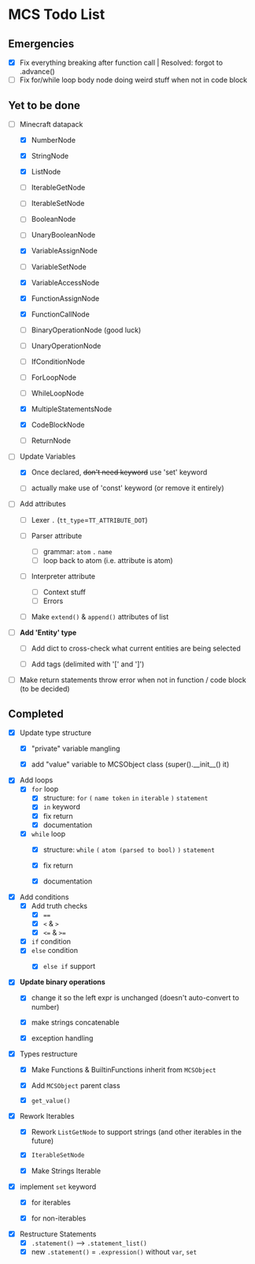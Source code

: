 # MCS Todo List

## Emergencies
- [x] Fix everything breaking after function call | Resolved: forgot to .advance()
- [ ] Fix for/while loop body node doing weird stuff when not in code block

## Yet to be done
- [ ] Minecraft datapack
  - [x] NumberNode
  - [x] StringNode
  - [x] ListNode
  - [ ] IterableGetNode
  - [ ] IterableSetNode
  - [ ] BooleanNode
  - [ ] UnaryBooleanNode
  - [x] VariableAssignNode
  - [ ] VariableSetNode
  - [x] VariableAccessNode
  - [x] FunctionAssignNode
  - [x] FunctionCallNode
  - [ ] BinaryOperationNode (good luck)
  - [ ] UnaryOperationNode
  - [ ] IfConditionNode
  - [ ] ForLoopNode
  - [ ] WhileLoopNode
  - [x] MultipleStatementsNode
  - [x] CodeBlockNode
  - [ ] ReturnNode


- [ ] Update Variables
  - [x] Once declared, ~~don't need keyword~~ use 'set' keyword
  - [ ] actually make use of 'const' keyword (or remove it entirely)


- [ ] Add attributes
  - [ ] Lexer ``.`` (``tt_type``=``TT_ATTRIBUTE_DOT``)
  - [ ] Parser attribute
    - [ ] grammar: ``atom`` ``.`` ``name``
    - [ ] loop back to atom (i.e. attribute is atom)
  - [ ] Interpreter attribute
    - [ ] Context stuff
    - [ ] Errors
  - [ ] Make ``extend()`` & ``append()`` attributes of list


- [ ] **Add 'Entity' type**
  - [ ] Add dict to cross-check what current entities are being selected
  - [ ] Add tags (delimited with '\[' and '\]')


- [ ] Make return statements throw error when not in function / code block (to be decided)

## Completed
- [x] Update type structure
  - [x] "private" variable mangling
  - [x] add "value" variable to MCSObject class (super().\_\_init\_\_() it)


- [x] Add loops
  - [x] ``for`` loop
    - [x] structure: ``for`` ``(`` ``name token`` ``in`` ``iterable`` ``)`` ``statement``
    - [x] ``in`` keyword
    - [x] fix return
    - [x] documentation
  - [x] ``while`` loop
    - [x] structure: ``while`` ``(`` ``atom (parsed to bool)`` ``)``  ``statement``
    - [x] fix return
    - [x] documentation


- [x] Add conditions
  - [x] Add truth checks
    - [x] ``==``
    - [x] ``<`` & ``>``
    - [x] ``<=`` & ``>=``
  - [x] ``if`` condition
  - [x] ``else`` condition
    - [x] ``else if`` support


- [x] **Update binary operations**
  - [x] change it so the left expr is unchanged (doesn't auto-convert to number)
  - [x] make strings concatenable
  - [x] exception handling


- [x] Types restructure
  - [x] Make Functions & BuiltinFunctions inherit from ``MCSObject``
  - [x] Add ``MCSObject`` parent class
  - [x] ``get_value()``


- [x] Rework Iterables
  - [x] Rework ``ListGetNode`` to support strings (and other iterables in the future)
  - [x] ``IterableSetNode``
  - [x] Make Strings Iterable


- [x] implement ``set`` keyword
  - [x] for iterables
  - [x] for non-iterables


- [x] Restructure Statements
  - [x] ``.statement()`` --> ``.statement_list()``
  - [x] new ``.statement()`` = ``.expression()`` without ``var``, ``set``
